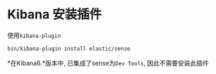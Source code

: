 # Kibana 安装插件

使用`kibana-plugin`

```bash
bin/kibana-plugin install elastic/sense
```

\*在Kibana6.\*版本中, 已集成了sense为`Dev Tools`, 因此不需要安装此插件